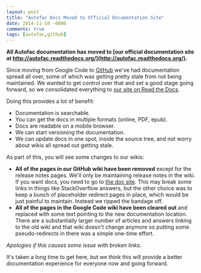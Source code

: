 ```yaml
---
layout: post
title: "Autofac Docs Moved to Official Documentation Site"
date: 2014-11-10 -0800
comments: true
tags: [autofac,github]
---
```

**All Autofac documentation has moved to [our official documentation site at http://autofac.readthedocs.org/](http://autofac.readthedocs.org/).**

Since moving from Google Code to [GitHub](https://github.com/autofac/Autofac) we've had documentation spread all over, some of which was getting pretty stale from not being maintained. We wanted to get control over that and set a good stage going forward, so we consolidated everything to [our site on Read the Docs](http://autofac.readthedocs.org/).

Doing this provides a lot of benefit:

- Documentation is searchable.
- You can get the docs in multiple formats (online, PDF, epub).
- Docs are readable on a mobile browser.
- We can start versioning the documentation.
- We can update docs in one spot, inside the source tree, and not worry about wikis all spread out getting stale.

As part of this, you will see some changes to our wikis:

- **All of the pages in our GitHub wiki have been removed** except for the release notes pages. We'll only be maintaining release notes in the wiki. If you want docs, you need to go to [the doc site](http://autofac.readthedocs.org/). This may break some links in things like StackOverflow answers, but the other choice was to keep a bunch of placeholder redirect pages in place, which would be just painful to maintain. Instead we ripped the bandage off.
- **All of the pages in the Google Code wiki have been cleared out** and replaced with some text pointing to the new documentation location. There are a substantially larger number of articles and answers linking to the old wiki and that wiki doesn't change anymore so putting some pseudo-redirects in there was a simple one-time effort.

_Apologies if this causes some issue with broken links._

It's taken a long time to get here, but we think this will provide a better documentation experience for everyone now and going forward.
